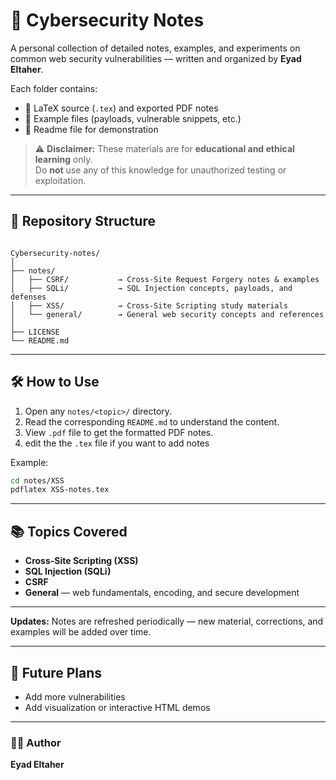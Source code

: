 # 🧠 Cybersecurity Notes

A personal collection of detailed notes, examples, and experiments on common web security vulnerabilities — written and organized by **Eyad Eltaher**.

Each folder contains:
- 📘 LaTeX source (`.tex`) and exported PDF notes  
- 🧪 Example files (payloads, vulnerable snippets, etc.)  
- 🧾 Readme file for demonstration

> ⚠️ **Disclaimer:** These materials are for **educational and ethical learning** only.  
> Do **not** use any of this knowledge for unauthorized testing or exploitation.

---

## 📂 Repository Structure

```

Cybersecurity-notes/
│
├── notes/
│   ├── CSRF/           → Cross-Site Request Forgery notes & examples
│   ├── SQLi/           → SQL Injection concepts, payloads, and defenses
│   ├── XSS/            → Cross-Site Scripting study materials
│   └── general/        → General web security concepts and references
│
├── LICENSE
└── README.md

````

---

## 🛠 How to Use

1. Open any `notes/<topic>/` directory.
2. Read the corresponding `README.md` to understand the content.
3. View `.pdf` file to get the formatted PDF notes.
4. edit the the `.tex` file if you want to add notes

Example:
```bash
cd notes/XSS
pdflatex XSS-notes.tex
````

---

## 📚 Topics Covered

* **Cross-Site Scripting (XSS)**
* **SQL Injection (SQLi)**
* **CSRF**
* **General** — web fundamentals, encoding, and secure development

---

**Updates:** Notes are refreshed periodically — new material, corrections, and examples will be added over time.

---

## 🧩 Future Plans

* Add more vulnerabilities
* Add visualization or interactive HTML demos

---

### 🧑‍💻 Author

**Eyad Eltaher**

